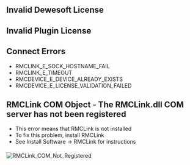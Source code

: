 ## Invalid Dewesoft License
## Invalid Plugin License
## Connect Errors
* RMCLINK_E_SOCK_HOSTNAME_FAIL
* RMCLINK_E_TIMEOUT
* RMCDEVICE_E_DEVICE_ALREADY_EXISTS
* RMCDEVICE_E_LICENSE_VALIDATION_FAILED
## RMCLink COM Object - The RMCLink.dll COM server has not been registered
* This error means that RMCLink is not installed
* To fix this problem, install RMCLink
* See Install Software -> RMCLink for instructions
#### 
![RMCLink_COM_Not_Registered](https://github.com/Test-And-Measure-Engineering/Dewesoft-Plugin-DeltaRMC/assets/150857697/b1f60e64-70a5-48af-98f8-8c550bc7d68b)
#### 

